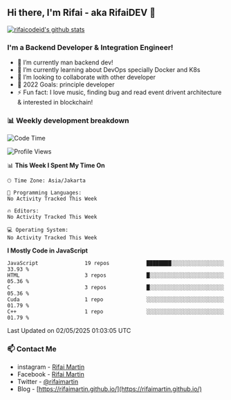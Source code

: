 ## Hi there, I'm Rifai - aka RifaiDEV 👋

[![rifaicodeid's github stats](https://github-readme-stats.vercel.app/api?username=rifaimartin)](https://github.com/rifaimartin/rifaimartin)

### I'm a Backend Developer & Integration Engineer!
- 🔭 I’m currently man backend dev!
- 🌱 I’m currently learning about DevOps specially Docker and K8s
- 👯 I’m looking to collaborate with other developer
- 🥅 2022 Goals: principle developer
- ⚡ Fun fact: I love music, finding bug and read event drivent architecture & interested in blockchain! 

### 📊 Weekly development breakdown

<!--START_SECTION:waka-->
![Code Time](http://img.shields.io/badge/Code%20Time-135%20hrs%2051%20mins-blue)

![Profile Views](http://img.shields.io/badge/Profile%20Views-1-blue)

📊 **This Week I Spent My Time On** 

```text
🕑︎ Time Zone: Asia/Jakarta

💬 Programming Languages: 
No Activity Tracked This Week

🔥 Editors: 
No Activity Tracked This Week

💻 Operating System: 
No Activity Tracked This Week
```

**I Mostly Code in JavaScript** 

```text
JavaScript               19 repos            ████████░░░░░░░░░░░░░░░░░   33.93 % 
HTML                     3 repos             █░░░░░░░░░░░░░░░░░░░░░░░░   05.36 % 
C                        3 repos             █░░░░░░░░░░░░░░░░░░░░░░░░   05.36 % 
Cuda                     1 repo              ░░░░░░░░░░░░░░░░░░░░░░░░░   01.79 % 
C++                      1 repo              ░░░░░░░░░░░░░░░░░░░░░░░░░   01.79 % 
```




 Last Updated on 02/05/2025 01:03:05 UTC
<!--END_SECTION:waka-->

### 📫 Contact Me
- instagram - [Rifai Martin](https://www.instagram.com/rifaimartin/)
- Facebook - [Rifai Martin](https://www.facebook.com/muhammad.rifai.33449138/)
- Twitter - [@rifaimartin](https://twitter.com/rifaimartin)
- Blog - [https://rifaimartin.github.io/](https://rifaimartin.github.io/)
